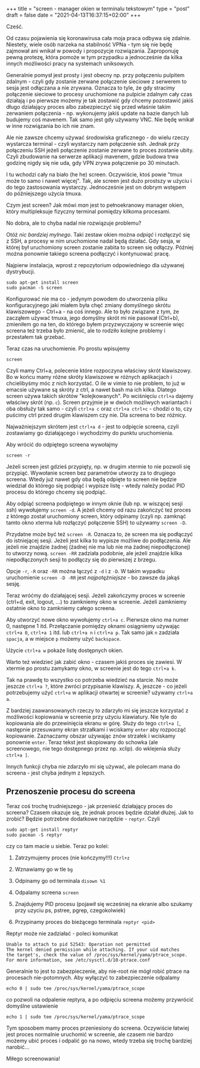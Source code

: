 +++
title = "screen - manager okien w terminalu tekstowym"
type = "post"
draft = false
date = "2021-04-13T16:37:15+02:00"
+++

Cześć.

Od czasu pojawienia się koronawirusa cała moja praca odbywa się zdalnie. Niestety, wiele osób narzeka na stabilność VPNa - tym się nie będę zajmował ani wnikał w powody i propozycje rozwiązania. Zaproponuję pewną protezę, która pomoże w tym przypadku a jednocześnie da kilka innych możliwości pracy na systemach uniksowych.

Generalnie pomysł jest prosty i jest obecny np. przy połączeniu pulpitem zdalnym - czyli gdy zostanie zerwane połączenie sieciowe z serwerem to sesja jest odłączana a nie zrywana. Oznacza to tyle, że gdy stracimy połączenie sieciowe to procesy uruchomione na pulpicie zdalnym cały czas działają i po pierwsze możemy je tak zostawić gdy chcemy pozostawić jakiś długo działający proces albo zabezpieczyć się przed właśnie takim zerwaniem połączenia - np. wykonujemy jakiś update na bazie danych lub budujemy coś mavenem. Tak samo jest gdy używamy VNC. Nie będę wnikał w inne rozwiązania bo ich nie znam.

Ale nie zawsze chcemy używać środowiska graficznego - do wielu rzeczy wystarcza terminal - czyli wystarczy nam połączenie ssh. Jednak przy połączeniu SSH jeżeli połączenie zostanie zerwane to proces zostanie ubity. Czyli zbudowanie na serwerze aplikacji mavenem, gdzie budowa trwa godzinę nigdy się nie uda, gdy VPN zrywa połączenie po 30 minutach.

I tu wchodzi cały na biało (he he) screen. Oczywiście, ktoś powie "tmux może to samo i nawet więcej". Tak, ale screen jest dużo prostszy w użyciu i do tego zastosowania wystarczy. Jednocześnie jest on dobrym wstępem do późniejszego użycia tmuxa.

Czym jest screen? Jak mówi _man_ jest to pełnoekranowy manager okien, który multipleksuje fizyczny terminal pomiędzy kilkoma procesami. 

No dobra, ale to chyba nadal nie rozwiązuje problemu?

Otóż _nic bardziej mylnego_. Taki zestaw okien można _odpiąć_ i rozłączyć się z SSH, a procesy w nim uruchomione nadal będą działać. Gdy sesja, w której był uruchomiony screen zostanie zabita to screen się odłączy. Później można ponownie takiego screena podłączyć i kontynuować pracę.

Najpierw instalacja, wprost z repozytorium odpowiedniego dla używanej dystrybucji.
```
sudo apt-get install screen
sudo pacman -S screen
```

Konfigurować nie ma co - jedynym powodem do utworzenia pliku konfiguracyjnego jaki miałem była chęć zmiany domyślnego skrótu klawiszowego - Ctrl+a - na coś innego. Ale to było związane z tym, że zacząłem używać tmuxa, jego domyślny skrót mi nie pasował (Ctrl+b), zmieniłem go na ten, do którego byłem przyzwyczajony w screenie więc screena też trzeba było zmienić, ale to rodziło kolejne problemy i przestałem tak grzebać.

Teraz czas na uruchomienie. Po prostu wpisujemy
```
screen
```

Czyli mamy Ctrl+a, polecenie które rozpoczyna właściwy skrót klawiszowy. Bo w końcu mamy różne skróty klawiszowe w różnych aplikacjach i chcielibyśmy móc z nich korzystać. O ile w vimie to nie problem, to już w emacsie używane są skróty z ctrl, a nawet bash ma ich kilka. Dlatego screen używa takich skrótów "kolejkowanych". Po wciśnięciu ```ctrl+a``` dajemy właściwy skrót (np. ```c```). Screen przyjmie je w dwóch możliwych wariantach i oba obsłuży tak samo - czyli ```ctrl+a c``` oraz ```ctrl+a ctrl+c``` - chodzi o to, czy puścimy ctrl przed drugim klawiszem czy nie. Dla screena to bez różnicy.

Najważniejszym skrótem jest ```ctrl+a d``` - jest to odpięcie screena, czyli zostawiamy go działającego i wychodzimy do punktu uruchomienia.

Aby wrócić do odpiętego screena wywołajmy
```
screen -r
```

Jeżeli screen jest gdzieś przypięty, np. w drugim xtermie to nie pozwoli się przypiąć. Wywołanie screen bez parametrów utworzy za to drugiego screena. Wtedy już nawet gdy oba będą odpięte to screen nie będzie wiedział do którego się podpiąć i wypisze listę - wtedy należy podać PID procesu do którego chcemy się podpiąć.

Aby odpiąć screena podpiętego w innym oknie (lub np. w wiszącej sesji ssh) wywołujemy ```screen -d```. A jeżeli chcemy od razu zakończyć też proces z którego został uruchomiony screen, który odpinamy (czyli np. zamknąć tamto okno xterma lub rozłączyć połączenie SSH) to używamy ```screen -D```.

Przydatne może być też ```screen -R```. Oznacza to, że screen ma się podłączyć do istniejącej sesji. Jeżeli jest kilka to wypisze możliwe do podłączenia. Ale jeżeli nie znajdzie żadnej (żadnej nie ma lub nie ma żadnej niepodłączonej) to utworzy nową. ```screen -RR``` zadziała podobnie, ale jeżeli znajdzie kilka niepodłączonych sesji to podłączy się do pierwszej z brzegu.

Opcje ```-r```, ```-R``` oraz ```-RR``` można łączyć z ```-d``` i z ```-D```. W takim wypadku uruchomienie ```screen -D -RR``` jest _najpotężniejsze_ - bo zawsze da jakąś sesję.

Teraz wróćmy do działającej sesji. Jeżeli zakończymy proces w screenie (ctrl+d, exit, logout, ...) to zamkniemy okno w screenie. Jeżeli zamkniemy ostatnie okno to zamkniemy całego screena.

Aby utworzyć nowe okno wywołujemy ```ctrl+a c```. Pierwsze okno ma numer 0, następne 1 itd. Przełączanie pomiędzy oknami osiągniemy używając ```ctrl+a 0```, ```ctrl+a 1``` itd. lub ```ctrl+a n``` i ```ctrl+a p```. Tak samo jak ```n``` zadziała ```spacja```, a w miejsce ```p``` możemy użyć ```backspace```.

Użycie ```ctrl+a w``` pokaże listę dostępnych okien.

Warto też wiedzieć jak zabić okno - czasem jakiś proces się zawiesi. W xtermie po prostu zamykamy okno, w screenie jest do tego ```ctrl+a k```.

Tak na prawdę to wszystko co potrzeba wiedzieć na starcie. No może jeszcze ```ctrl+a ?```, które zwróci przypisanie klawiszy. A, jeszcze - co jeżeli potrzebujemy użyć ```ctrl+a``` w aplikacji otwartej w screenie? używamy ```ctrl+a a```.

Z bardziej zaawansowanych rzeczy to zdarzyło mi się jeszcze korzystać z możliwości kopiowania w screenie przy użyciu klawiatury. Nie tyle do kopiowania ale do przewinięcia ekranu w górę. Służy do tego ```ctrl+a [```, następnie przesuwamy ekran strzałkami i wciskamy ```enter``` aby rozpocząć kopiowanie. Zaznaczamy obszar używając znów strzałek i wciskamy ponownie ```enter```. Teraz tekst jest skopiowany do schowka (ale screenowego, nie tego dostępnego przez np. xclip). do wklejenia służy ```ctrl+a ]```.

Innych funkcji chyba nie zdarzyło mi się używać, ale polecam mana do screena - jest chyba jednym z lepszych.

## Przenoszenie procesu do screena
Teraz coś trochę trudniejszego - jak przenieść działający proces do screena? Czasem okazuje się, że jednak proces będzie działał dłużej. Jak to zrobić? Będzie potrzebne dodatkowe narzędzie - ```reptyr```. Czyli

```
sudo apt-get install reptyr
sudo pacman -S reptyr
```
czy co tam macie u siebie. Teraz po kolei:

1. Zatrzymujemy proces (nie kończymy!!!) ```Ctrl+z```

2. Wznawiamy go w tle ```bg```

3. Odpinamy go od terminala ```disown %1```

4. Odpalamy screena ```screen```

5. Znajdujemy PID procesu (pojawił się wcześniej na ekranie albo szukamy przy uzyciu ps, pstree, pgrep, czegokolwiek)

6. Przypinamy proces do bieżącego terminala ```reptyr <pid>```

Reptyr może nie zadziałać - poleci komunikat
```
Unable to attach to pid 52543: Operation not permitted
The kernel denied permission while attaching. If your uid matches
the target's, check the value of /proc/sys/kernel/yama/ptrace_scope.
For more information, see /etc/sysctl.d/10-ptrace.conf
```
Generalnie to jest to zabezpieczenie, aby nie-root nie mógł robić ptrace na procesach nie-potomnych. Aby wyłączyć to zabezpieczenie odpalamy 
```
echo 0 | sudo tee /proc/sys/kernel/yama/ptrace_scope
```
co pozwoli na odpalenie reptyra, a po odpięciu screena możemy przywrócić domyślne ustawienie
```
echo 1 | sudo tee /proc/sys/kernel/yama/ptrace_scope
```
Tym sposobem mamy proces przeniesiony do screena. Oczywiście łatwiej jest proces normalnie uruchomić w screenie, ale czasem nie bardzo możemy ubić proces i odpalić go na nowo, wtedy trzeba się trochę bardziej narobić...

Miłego screenowania!
